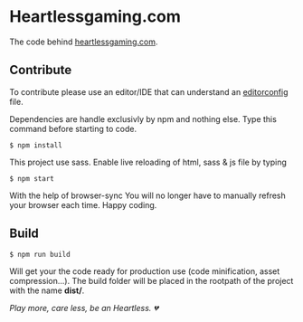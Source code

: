 # Heartlessgaming.com
The code behind [heartlessgaming.com](http://heartlessgaming.com).

## Contribute

To contribute please use an editor/IDE that can understand an [editorconfig](http://editorconfig.org/) file.

Dependencies are handle exclusivly by npm and nothing else. Type this command before starting to code.

```shell
$ npm install
```

This project use sass. Enable live reloading of html, sass & js file by typing

```shell
$ npm start
```

With the help of browser-sync You will no longer have to manually refresh your browser each time. Happy coding.

## Build

```shell
$ npm run build
```

Will get your the code ready for production use (code minification, asset compression...). The build folder will be placed in the rootpath of the project with the name **dist/**.


*Play more, care less, be an Heartless. :broken_heart:*
